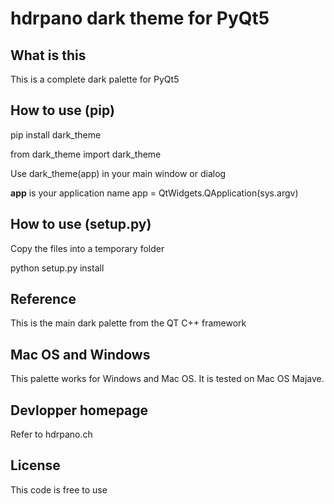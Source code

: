 # hdrpano dark theme for PyQt5

## What is this
This is a complete dark palette for PyQt5

## How to use (pip)

pip install dark_theme

from dark_theme import dark_theme

Use dark_theme(app) in your main window or dialog

**app** is your application name app = QtWidgets.QApplication(sys.argv)

## How to use (setup.py)

Copy the files into a temporary folder

python setup.py install

## Reference
This is the main dark palette from the QT C++ framework

## Mac OS and Windows
This palette works for Windows and Mac OS. It is tested on Mac OS Majave.

## Devlopper homepage
Refer to hdrpano.ch 

## License
This code is free to use
